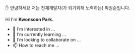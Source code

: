 ✋ 안녕하세요 저는 천재개발자(가 되기위해 노력하는) 박권순입니다.



Hi I'm <b>Kwonsoon Park.</b>

- 👀 I’m interested in ...
- 🌱 I’m currently learning ...
- 💞️ I’m looking to collaborate on ...
- 📫 How to reach me ...

<!---
Pmp4/Pmp4 is a ✨ special ✨ repository because its `README.md` (this file) appears on your GitHub profile.
You can click the Preview link to take a look at your changes.
--->
